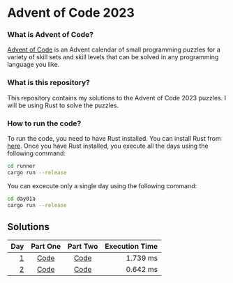 # Advent of Code 2023

### What is Advent of Code?
[Advent of Code](https://adventofcode.com/) is an Advent calendar of small programming puzzles for a variety of skill sets and skill levels that can be solved in any programming language you like.

### What is this repository?
This repository contains my solutions to the Advent of Code 2023 puzzles. I will be using Rust to solve the puzzles.

### How to run the code?
To run the code, you need to have Rust installed. You can install Rust from [here](https://www.rust-lang.org/tools/install). Once you have Rust installed, you execute all the days using the following command:

```bash
cd runner
cargo run --release
```

You can excecute only a single day using the following command:

```bash 
cd day01a
cargo run --release
```

## Solutions

| Day                                        | Part One                   | Part Two                   | Execution Time |
| -----------------------------------------: | :------------------------: | :------------------------: | -------------: |
| [1](https://adventofcode.com/2023/day/1)   | [Code](day01a/src/main.rs) | [Code](day01b/src/main.rs) | 1.739 ms       |
| [2](https://adventofcode.com/2023/day/2)   | [Code](day02a/src/main.rs) | [Code](day02b/src/main.rs) | 0.642 ms       |